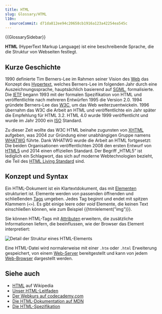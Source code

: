 ```yaml
---
title: HTML
slug: Glossary/HTML
l10n:
  sourceCommit: d71da812ee94c20658cb1916a123a42254ea545c
---
```


{{GlossarySidebar}}

**HTML** (HyperText Markup Language) ist eine beschreibende Sprache, die die Struktur von Webseiten festlegt.

## Kurze Geschichte

1990 definierte Tim Berners-Lee im Rahmen seiner Vision des [Web](/de/docs/Glossary/World_Wide_Web) das Konzept des [Hypertext](/de/docs/Glossary/hypertext), welches Berners-Lee im folgenden Jahr durch eine Auszeichnungssprache, hauptsächlich basierend auf [SGML](/de/docs/Glossary/SGML), formalisierte. Die [IETF](/de/docs/Glossary/IETF) begann 1993 mit der formalen Spezifikation von HTML und veröffentlichte nach mehreren Entwürfen 1995 die Version 2.0. 1994 gründete Berners-Lee das [W3C](/de/docs/Glossary/W3C), um das Web weiterzuentwickeln. 1996 übernahm das W3C die Arbeit an HTML und veröffentlichte ein Jahr später die Empfehlung für HTML 3.2. HTML 4.0 wurde 1999 veröffentlicht und wurde im Jahr 2000 ein [ISO](/de/docs/Glossary/ISO) Standard.

Zu dieser Zeit wollte das W3C HTML beinahe zugunsten von [XHTML](/de/docs/Glossary/XHTML) aufgeben, was 2004 zur Gründung einer unabhängigen Gruppe namens [WHATWG](/de/docs/Glossary/WHATWG) führte. Dank WHATWG wurde die Arbeit an HTML fortgesetzt: Die beiden Organisationen veröffentlichten 2008 den ersten Entwurf von [HTML5](/de/docs/Glossary/HTML5) und 2014 einen offiziellen Standard. Der Begriff „HTML5“ ist lediglich ein Schlagwort, das sich auf moderne Webtechnologien bezieht, die Teil des [HTML Living Standard](https://html.spec.whatwg.org/) sind.

## Konzept und Syntax

Ein HTML-Dokument ist ein Klartextdokument, das mit [Elementen](/de/docs/Glossary/element) strukturiert ist. Elemente werden von passenden öffnenden und schließenden [Tags](/de/docs/Glossary/tag) umgeben. Jedes Tag beginnt und endet mit spitzen Klammern (`<>`). Es gibt einige leere oder _void_ Elemente, die keinen Text einschließen können, wie zum Beispiel {{htmlelement("img")}}.

Sie können HTML-Tags mit [Attributen](/de/docs/Glossary/attribute) erweitern, die zusätzliche Informationen liefern, die beeinflussen, wie der Browser das Element interpretiert:

![Detail der Struktur eines HTML-Elements](anatomy-of-an-html-element.png)

Eine HTML-Datei wird normalerweise mit einer `.htm` oder `.html` Erweiterung gespeichert, von einem [Web-Server](/de/docs/Glossary/Server) bereitgestellt und kann von jedem [Web-Browser](/de/docs/Glossary/Browser) dargestellt werden.

## Siehe auch

- [HTML](https://en.wikipedia.org/wiki/HTML) auf Wikipedia
- [Unser HTML-Leitfaden](/de/docs/Learn/HTML)
- [Der Webkurs auf codecademy.com](https://www.codecademy.com/learn/learn-html)
- [Die HTML-Dokumentation auf MDN](/de/docs/Web/HTML)
- [Die HTML-Spezifikation](https://html.spec.whatwg.org/multipage/)

